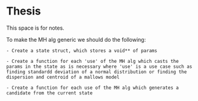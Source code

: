 # Thesis
This space is for notes.

To make the MH alg generic we should do the following:

    - Create a state struct, which stores a void** of params

    - Create a function for each 'use' of the MH alg which casts the params in the state as is necessary where 'use' is a use case such as finding standardd deviation of a normal distribution or finding the dispersion and centroid of a mallows model

    - Create a function for each use of the MH alg which generates a candidate from the current state 
    

 

